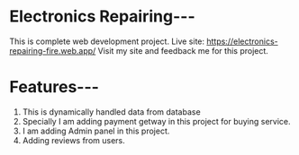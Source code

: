 # Electronics Repairing---
  This is complete web development project.
  Live site: https://electronics-repairing-fire.web.app/
  Visit my site and feedback me for this project.

# Features---
  1. This is dynamically handled data from database
  2. Specially I am adding payment getway in this project for buying service.
  3. I am adding Admin panel in this project.
  4. Adding reviews from users.
